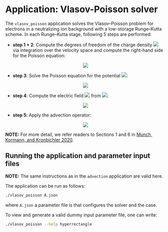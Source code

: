 # Application: Vlasov-Poisson solver

The `vlasov_poisson` application solves the Vlasov–Poisson problem for electrons in a neutralizing ion background with a low-storage Runge–Kutta scheme. In each Runge–Kutta stage, following 5 steps are performed:

* **step 1 + 2**: Compute the degrees of freedom of the charge density <img src="https://render.githubusercontent.com/render/math?math=\rho"> via integration over the velocity space and compute the right-hand side for the Poisson equation:
<p align="center">
<img src="https://render.githubusercontent.com/render/math?math=\rho(t,\vec{x})=1-\int f(t,\vec{x},\vec{v})\,\mathrm{d}v">
</p>

* **step 3**: Solve the Poisson equation for the potential <img src="https://render.githubusercontent.com/render/math?math=\phi">:
<p align="center">
<img src="https://render.githubusercontent.com/render/math?math=-\nabla_{\vec{x}}^2\phi(t,x)=\rho(t,\vec{x})">
</p>


* **step 4**: Compute the electric field <img src="https://render.githubusercontent.com/render/math?math=\vec{E}"> from <img src="https://render.githubusercontent.com/render/math?math=\phi">:
<p align="center">
<img src="https://render.githubusercontent.com/render/math?math=\vec{E}(t,\vec{x})=-\nabla_{\vec{x}}\phi(t,\vec{x})">
</p>

* **step 5**: Apply the advection operator:

<p align="center">
<img src="https://render.githubusercontent.com/render/math?math=\frac{\partial\,f}{\partial\, t}  %2B \left(\begin{array}{c}\vec{v} \\-\vec{E}(t,\vec{x})\end{array}\right)\cdot\nabla f = 0">
</p>

**NOTE:** For more detail, we refer readers to Sections 1 and 6 in [Munch, Kormann, and Kronbichler 2020](../../../../wiki/Publications).

## Running the application and parameter input files

**NOTE:** The same instructions as in the `advection` application are valid here.

The application can be run as follows:
```bash
./vlasov_poisson A.json
```
where `A.json` a parameter file is that configures the solver and the case.

To view and generate a valid dummy input parameter file, one can write:
```bash
./vlasov_poisson --help hyperrectangle
```
